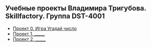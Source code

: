 ## Учебные проекты Владимира Тригубова. Skillfactory. Группа DST-4001


* [Проект 0. Игра Угадай число](https://github.com/trigubov/DW_data_science_ls1/tree/main/project_0)
* [Проект 1. _____](______)
* [Проект 2. _____](______)